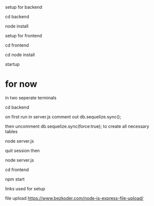 setup for backend

cd backend

node install

setup for frontend

cd frontend

cd node install

startup
# for now
in two seperate terminals

cd backend

on first run in server.js comment out
db.sequelize.sync();

then uncomment db.sequelize.sync(force:true);
to create all necessary tables

node server.js

quit session then

node server.js

cd frontend

npm start


links used for setup

file upload
https://www.bezkoder.com/node-js-express-file-upload/
